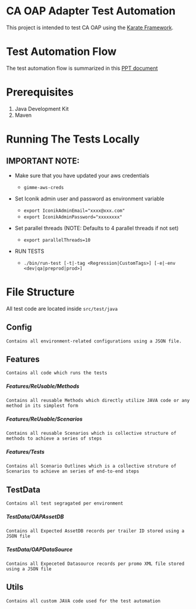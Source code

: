 # CA OAP Adapter Test Automation

This project is intended to test CA OAP using the [Karate Framework](https://intuit.github.io/karate/). 

# Test Automation Flow
The test automation flow is summarized in this [PPT document](./doc/OAP%20-%20Test%20Automation%20Flow.pptx)

# Prerequisites
1. Java Development Kit
2. Maven

# Running The Tests Locally

## IMPORTANT NOTE: 
* Make sure that you have updated your aws credentials
    * `gimme-aws-creds`
* Set Iconik admin user and password as environment variable
    * `export IconikAdminEmail="xxxx@xxx.com"`
    * `export IconikAdminPassword="xxxxxxxx"`
* Set parallel threads (NOTE: Defaults to 4 parallel threads if not set) 
  * `export parallelThreads=10`

* RUN TESTS

  * `./bin/run-test [-t|-tag <Regression|CustomTags>] [-e|-env <dev|qa|preprod|prod>]`

# File Structure

All test code are located inside `src/test/java`

## Config
    Contains all environment-related configurations using a JSON file.

## Features
    Contains all code which runs the tests

##### Features/ReUsable/Methods
    Contains all reusable Methods which directly utilize JAVA code or any method in its simplest form
##### Features/ReUsable/Scenarios
    Contains all reusable Scenarios which is collective structure of methods to achieve a series of steps
##### Features/Tests
    Contains all Scenario Outlines which is a collective struture of Scenarios to achieve an series of end-to-end steps

## TestData
    Contains all test segragated per environment

##### TestData/OAPAssetDB
    Contains all Expected AssetDB records per trailer ID stored using a JSON file

##### TestData/OAPDataSource
    Contains all Expeceted Datasource records per promo XML file stored using a JSON file

## Utils
    Contains all custom JAVA code used for the test automation
